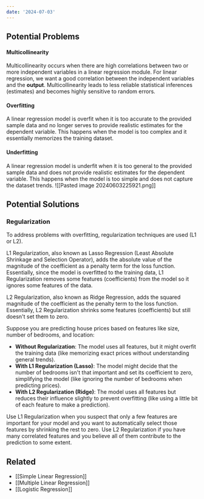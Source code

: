 ```yaml
---
date: '2024-07-03'
---
```

## Potential Problems

#### Multicollinearity
Multicollinearity occurs when there are high correlations between two or more independent variables in a linear regression module. For linear regression, we want a good correlation between the independent variables and the **output**. Multicollinearity leads to less reliable statistical inferences (estimates) and becomes highly sensitive to random errors.
#### Overfitting
A linear regression model is overfit when it is too accurate to the provided sample data and no longer serves to provide realistic estimates for the dependent variable. This happens when the model is too complex and it essentially memorizes the training dataset.
#### Underfitting
A linear regression model is underfit when it is too general to the provided sample data and does not provide realistic estimates for the dependent variable. This happens when the model is too simple and does not capture the dataset trends.
![[Pasted image 20240603225921.png]]

## Potential Solutions
### Regularization
To address problems with overfitting, regularization techniques are used (L1 or L2).

L1 Regularization, also known as <span class="highlight">Lasso Regression</span> (Least Absolute Shrinkage and Selection Operator), adds the absolute value of the magnitude of the coefficient as a penalty term for the loss function. Essentially, since the model is overfitted to the training data, L1 Regularization removes some features (coefficients) from the model so it ignores some features of the data.

L2 Regularization, also known as <span class="highlight">Ridge Regression</span>, adds the squared magnitude of the coefficient as the penalty term to the loss function. Essentially, L2 Regularization shrinks some features (coefficients) but still doesn't set them to zero.

Suppose you are predicting house prices based on features like size, number of bedrooms, and location:
- **Without Regularization**: The model uses all features, but it might overfit the training data (like memorizing exact prices without understanding general trends).
- **With L1 Regularization (Lasso)**: The model might decide that the number of bedrooms isn't that important and set its coefficient to zero, simplifying the model (like ignoring the number of bedrooms when predicting prices).
- **With L2 Regularization (Ridge)**: The model uses all features but reduces their influence slightly to prevent overfitting (like using a little bit of each feature to make a prediction).

Use L1 Regularization when you suspect that only a few features are important for your model and you want to automatically select those features by shrinking the rest to zero. Use L2 Regularization if you have many correlated features and you believe all of them contribute to the prediction to some extent.

## Related
- [[Simple Linear Regression]]
- [[Multiple Linear Regression]]
- [[Logistic Regression]]
